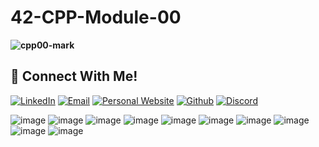 # 42-CPP-Module-00

**![cpp00-mark](https://raw.githubusercontent.com/dejanzivanov/42-CPP-Module-00/main/cpp00.png)**  


## 📱 Connect With Me!
[![LinkedIn](https://img.shields.io/badge/-LinkedIn-0e76a8?style=flat-square&logo=linkedin&logoColor=white)](https://www.linkedin.com/in/dejanzivanov/)
[![Email](https://img.shields.io/badge/Email-%20-d95040?style=flat-square&logo=mail&logoColor=white)](mailto:contact@dejanzivanov.com)
[![Personal Website](https://img.shields.io/badge/-Personal%20Website-f8f8fa?style=flat-square)](https://dejanzivanov.com/)
[![Github](https://img.shields.io/badge/GitHub-100000?style=flat-square&log=github&logoColor=white)](https://github.com/dejanzivanov)
[![Discord](https://img.shields.io/badge/Discord-7289DA?style=flat-square&logo=discord&logoColor=white)](https://discord.com/users/191982342330384384)

![image](0001.jpg)
![image](0002.jpg)
![image](0003.jpg)
![image](0004.jpg)
![image](0005.jpg)
![image](0006.jpg)
![image](0007.jpg)
![image](0008.jpg)
![image](0009.jpg)
![image](0010.jpg)
